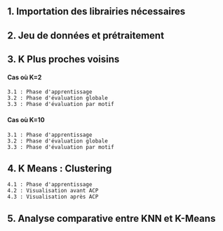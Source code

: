 ## 1. Importation des librairies nécessaires
## 2. Jeu de données et prétraitement
## 3. K Plus proches voisins
#### Cas où K=2
    3.1 : Phase d'apprentissage
    3.2 : Phase d'évaluation globale
    3.3 : Phase d'évaluation par motif
#### Cas où K=10
    3.1 : Phase d'apprentissage
    3.2 : Phase d'évaluation globale
    3.3 : Phase d'évaluation par motif
## 4. K Means : Clustering
    4.1 : Phase d'apprentissage
    4.2 : Visualisation avant ACP
    4.3 : Visualisation après ACP
## 5. Analyse comparative entre KNN et K-Means

